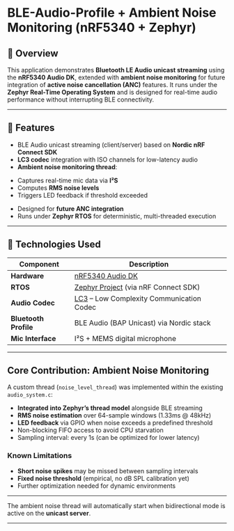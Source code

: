 # BLE-Audio-Profile + Ambient Noise Monitoring (nRF5340 + Zephyr)




## 📡 Overview

This application demonstrates **Bluetooth LE Audio unicast streaming** using the **nRF5340 Audio DK**, extended with **ambient noise monitoring** for future integration of **active noise cancellation (ANC)** features. It runs under the **Zephyr Real-Time Operating System** and is designed for real-time audio performance without interrupting BLE connectivity.


---

## 🚀 Features

*  BLE Audio unicast streaming (client/server) based on **Nordic nRF Connect SDK**
*  **LC3 codec** integration with ISO channels for low-latency audio
*  **Ambient noise monitoring thread**:

  - Captures real-time mic data via **I²S**
  - Computes **RMS noise levels**
  - Triggers LED feedback if threshold exceeded
*  Designed for **future ANC integration**
*  Runs under **Zephyr RTOS** for deterministic, multi-threaded execution

---

## 🔧 Technologies Used

| Component             | Description                                                                                                                |
| --------------------- | -------------------------------------------------------------------------------------------------------------------------- |
| **Hardware**          | [nRF5340 Audio DK](https://www.nordicsemi.com/Products/Development-hardware/nrf5340-audio-dk)                              |
| **RTOS**              | [Zephyr Project](https://zephyrproject.org/) (via nRF Connect SDK)                                                         |
| **Audio Codec**       | [LC3](https://www.bluetooth.com/learn-about-bluetooth/bluetooth-technology/le-audio/) – Low Complexity Communication Codec |
| **Bluetooth Profile** | BLE Audio (BAP Unicast) via Nordic stack                                                                                   |
| **Mic Interface**     | I²S + MEMS digital microphone                                                                                              |

---

##  Core Contribution: Ambient Noise Monitoring

A custom thread (`noise_level_thread`) was implemented within the existing `audio_system.c`:

*  **Integrated into Zephyr’s thread model** alongside BLE streaming
*  **RMS noise estimation** over 64-sample windows (1.33ms @ 48kHz)
*  **LED feedback** via GPIO when noise exceeds a predefined threshold
*  Non-blocking FIFO access to avoid CPU starvation
*  Sampling interval: every 1s (can be optimized for lower latency)

### Known Limitations

* **Short noise spikes** may be missed between sampling intervals
* **Fixed noise threshold** (empirical, no dB SPL calibration yet)
* Further optimization needed for dynamic environments

---

The ambient noise thread will automatically start when bidirectional mode is active on the **unicast server**.

---



